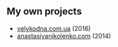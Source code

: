 ## My own projects

* [velykodna.com.ua](http://velykodna.com.ua/) (2016)
* [anastasiyanikolenko.com](http://anastasiyanikolenko.com/) (2014)
